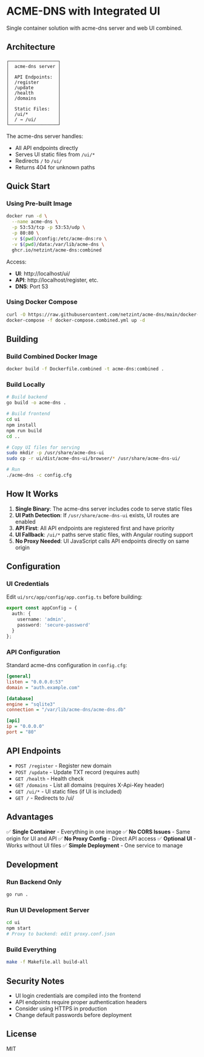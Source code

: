 # ACME-DNS with Integrated UI

Single container solution with acme-dns server and web UI combined.

## Architecture

```
┌──────────────────┐
│  acme-dns server │
│                  │
│  API Endpoints:  │
│  /register       │
│  /update         │
│  /health         │
│  /domains        │
│                  │
│  Static Files:   │
│  /ui/*           │
│  / → /ui/        │
└──────────────────┘
```

The acme-dns server handles:
- All API endpoints directly
- Serves UI static files from `/ui/*`
- Redirects `/` to `/ui/`
- Returns 404 for unknown paths

## Quick Start

### Using Pre-built Image

```bash
docker run -d \
  --name acme-dns \
  -p 53:53/tcp -p 53:53/udp \
  -p 80:80 \
  -v $(pwd)/config:/etc/acme-dns:ro \
  -v $(pwd)/data:/var/lib/acme-dns \
  ghcr.io/netzint/acme-dns:combined
```

Access:
- **UI**: http://localhost/ui/
- **API**: http://localhost/register, etc.
- **DNS**: Port 53

### Using Docker Compose

```bash
curl -O https://raw.githubusercontent.com/netzint/acme-dns/main/docker-compose.combined.yml
docker-compose -f docker-compose.combined.yml up -d
```

## Building

### Build Combined Docker Image

```bash
docker build -f Dockerfile.combined -t acme-dns:combined .
```

### Build Locally

```bash
# Build backend
go build -o acme-dns .

# Build frontend
cd ui
npm install
npm run build
cd ..

# Copy UI files for serving
sudo mkdir -p /usr/share/acme-dns-ui
sudo cp -r ui/dist/acme-dns-ui/browser/* /usr/share/acme-dns-ui/

# Run
./acme-dns -c config.cfg
```

## How It Works

1. **Single Binary**: The acme-dns server includes code to serve static files
2. **UI Path Detection**: If `/usr/share/acme-dns-ui` exists, UI routes are enabled
3. **API First**: All API endpoints are registered first and have priority
4. **UI Fallback**: `/ui/*` paths serve static files, with Angular routing support
5. **No Proxy Needed**: UI JavaScript calls API endpoints directly on same origin

## Configuration

### UI Credentials

Edit `ui/src/app/config/app.config.ts` before building:

```typescript
export const appConfig = {
  auth: {
    username: 'admin',
    password: 'secure-password'
  }
};
```

### API Configuration

Standard acme-dns configuration in `config.cfg`:

```ini
[general]
listen = "0.0.0.0:53"
domain = "auth.example.com"

[database]
engine = "sqlite3"
connection = "/var/lib/acme-dns/acme-dns.db"

[api]
ip = "0.0.0.0"
port = "80"
```

## API Endpoints

- `POST /register` - Register new domain
- `POST /update` - Update TXT record (requires auth)
- `GET /health` - Health check
- `GET /domains` - List all domains (requires X-Api-Key header)
- `GET /ui/*` - UI static files (if UI is included)
- `GET /` - Redirects to /ui/

## Advantages

✅ **Single Container** - Everything in one image
✅ **No CORS Issues** - Same origin for UI and API
✅ **No Proxy Config** - Direct API access
✅ **Optional UI** - Works without UI files
✅ **Simple Deployment** - One service to manage

## Development

### Run Backend Only
```bash
go run .
```

### Run UI Development Server
```bash
cd ui
npm start
# Proxy to backend: edit proxy.conf.json
```

### Build Everything
```bash
make -f Makefile.all build-all
```

## Security Notes

- UI login credentials are compiled into the frontend
- API endpoints require proper authentication headers
- Consider using HTTPS in production
- Change default passwords before deployment

## License

MIT